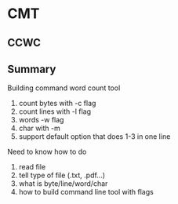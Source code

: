 # CMT

## CCWC  
## Summary

Building command word count tool
1. count bytes with -c flag
2. count lines with -l flag
3. words -w flag
4. char with -m 
5. support default option that does 1-3 in one line

Need to know how to do
1. read file
2. tell type of file (.txt, .pdf...)
3. what is byte/line/word/char
4. how to build command line tool with flags